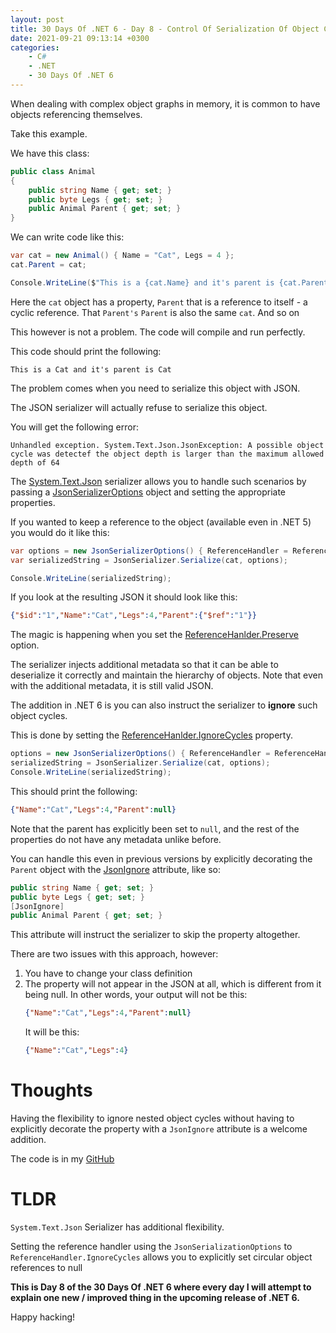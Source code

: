 ```yaml
---
layout: post
title: 30 Days Of .NET 6 - Day 8 - Control Of Serialization Of Object Cycles
date: 2021-09-21 09:13:14 +0300
categories:
    - C#
    - .NET
    - 30 Days Of .NET 6
---
```

When dealing with complex object graphs in memory, it is common to have objects referencing themselves.

Take this example.

We have this class:

```csharp
public class Animal
{
    public string Name { get; set; }
    public byte Legs { get; set; }
    public Animal Parent { get; set; }
}
```

We can write code like this:

```csharp
var cat = new Animal() { Name = "Cat", Legs = 4 };
cat.Parent = cat;

Console.WriteLine($"This is a {cat.Name} and it's parent is {cat.Parent.Name}");
```

Here the `cat` object has a property, `Parent` that is a reference to itself - a cyclic reference. That `Parent's` `Parent` is also the same `cat`. And so on

This however is not a problem. The code will compile and run perfectly.

This code should print the following:

```plaintext
This is a Cat and it's parent is Cat
```

The problem comes when you need to serialize this object with JSON.

The JSON serializer will actually refuse to serialize this object.

You will get the following error:

```plaintext
Unhandled exception. System.Text.Json.JsonException: A possible object cycle was detectef the object depth is larger than the maximum allowed depth of 64
```

The [System.Text.Json](https://docs.microsoft.com/en-us/dotnet/api/system.text.json?view=net-6.0) serializer  allows you to handle such scenarios by passing a [JsonSerializerOptions](https://docs.microsoft.com/en-us/dotnet/api/system.text.json.jsonserializeroptions?view=net-6.0) object and setting the appropriate properties.

If you wanted to keep a reference to the object (available even in .NET 5) you would do it like this:

```csharp
var options = new JsonSerializerOptions() { ReferenceHandler = ReferenceHandler.Preserve };
var serializedString = JsonSerializer.Serialize(cat, options);

Console.WriteLine(serializedString);
```

If you look at the resulting JSON it should look like this:

```json
{"$id":"1","Name":"Cat","Legs":4,"Parent":{"$ref":"1"}}
```

The magic is happening when you set the [ReferenceHanlder.Preserve](https://docs.microsoft.com/en-us/dotnet/api/system.text.json.serialization.referencehandler.preserve?view=net-6.0) option.

The serializer injects additional metadata so that it can be able to deserialize it correctly and maintain the hierarchy of objects. Note that even with the additional metadata, it is still valid JSON.

The addition in .NET 6 is you can also instruct the serializer to **ignore** such object cycles. 

This is done by setting the [ReferenceHanlder.IgnoreCycles](https://docs.microsoft.com/en-us/dotnet/api/system.text.json.serialization.referencehandler.ignorecycles?view=net-6.0) property.

```csharp
options = new JsonSerializerOptions() { ReferenceHandler = ReferenceHandler.IgnoreCycles };
serializedString = JsonSerializer.Serialize(cat, options);
Console.WriteLine(serializedString);
```

This should print the following:

```json
{"Name":"Cat","Legs":4,"Parent":null}
```

Note that the parent has explicitly been set to `null`, and the rest of the properties do not have any metadata unlike before.

You can handle this even in previous versions by explicitly decorating the `Parent` object with the [JsonIgnore](https://docs.microsoft.com/en-us/dotnet/api/system.text.json.serialization.jsonignoreattribute?view=net-5.0) attribute, like so:

```csharp
public string Name { get; set; }
public byte Legs { get; set; }
[JsonIgnore]
public Animal Parent { get; set; }
```
This attribute will instruct the serializer to skip the property altogether.

There are two issues with this approach, however:
1. You have to change your class definition
2. The property will not appear in the JSON at all, which is different from it being null.
    In other words, your output will not be this:
    ```json
    {"Name":"Cat","Legs":4,"Parent":null}
    ```
    It will be this:
    ```json
    {"Name":"Cat","Legs":4}
    ```

# Thoughts

Having the flexibility to ignore nested object cycles without having to explicitly decorate the property with a `JsonIgnore` attribute is a welcome addition.

The code is in my [GitHub](https://github.com/conradakunga/BlogCode/tree/master/2021-09-21%20-%2030%20Days%20Of%20.NET%206%20-%20Day%208%20-%20System.Text.Json%20Object%20Cycles)

# TLDR

`System.Text.Json` Serializer has additional flexibility. 

Setting the reference handler using the `JsonSerializationOptions` to `ReferenceHandler.IgnoreCycles` allows you to explicitly set circular object references to null

**This is Day 8 of the 30 Days Of .NET 6 where every day I will attempt to explain one new / improved thing in the upcoming release of .NET 6.**

Happy hacking!